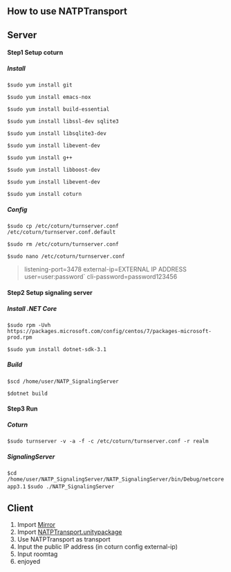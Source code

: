 How to use NATPTransport
-------------
## Server
#### Step1 Setup coturn
##### Install
`$sudo yum install git`

`$sudo yum install emacs-nox`

`$sudo yum install build-essential`

`$sudo yum install libssl-dev sqlite3`

`$sudo yum install libsqlite3-dev`

`$sudo yum install libevent-dev`

`$sudo yum install g++`

`$sudo yum install libboost-dev`

`$sudo yum install libevent-dev`

`$sudo yum install coturn`

##### Config
`$sudo cp /etc/coturn/turnserver.conf /etc/coturn/turnserver.conf.default`

`$sudo rm /etc/coturn/turnserver.conf`

`$sudo nano /etc/coturn/turnserver.conf`
>  listening-port=3478
external-ip=EXTERNAL IP ADDRESS
user=user:password`
cli-password=password123456

#### Step2 Setup signaling server
##### Install .NET Core
`$sudo rpm -Uvh https://packages.microsoft.com/config/centos/7/packages-microsoft-  prod.rpm`

`$sudo yum install dotnet-sdk-3.1`
##### Build 
`$scd /home/user/NATP_SignalingServer`

`$dotnet build`

#### Step3 Run
##### Coturn 
`$sudo turnserver -v -a -f -c /etc/coturn/turnserver.conf -r realm`
##### SignalingServer
`$cd /home/user/NATP_SignalingServer/NATP_SignalingServer/bin/Debug/netcoreapp3.1`
`$sudo ./NATP_SignalingServer`

## Client
1. Import [Mirror](https://github.com/vis2k/Mirror "Mirror")
2. Import [NATPTransport.unitypackage](https://github.com/cxz456999/NATP/tree/master/Release/Unity_Mirror_Transport "NATPTransport.unitypackage")
3. Use NATPTransport as transport
4. Input the public IP address (in coturn config external-ip)
5. Input roomtag
6. enjoyed
